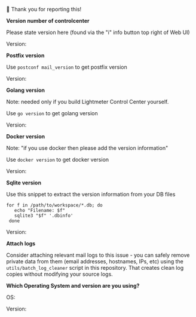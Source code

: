 🎉 Thank you for reporting this! 

**Version number of controlcenter**

Please state version here (found via the "i" info button top right of Web UI)

Version: 

**Postfix version**

Use `postconf mail_version` to get postfix version

Version: 

**Golang version**

Note: needed only if you build Lightmeter Control Center yourself.

Use `go version` to get golang version

Version: 

**Docker version**

Note: "if you use docker then please add the version information"

Use `docker version` to get docker version

Version: 

**Sqlite version**

Use this snippet to extract the version information from your DB files

```
for f in /path/to/workspace/*.db; do
   echo "Filename: $f"
   sqlite3 "$f" '.dbinfo'
 done
```

Version: 

**Attach logs**

Consider attaching relevant mail logs to this issue - you can safely remove private data from them (email addresses, hostnames, IPs, etc) using the `utils/batch_log_cleaner` script in this repository. That creates clean log copies without modifying your source logs.

**Which Operating System and version are you using?**

OS: 

Version: 